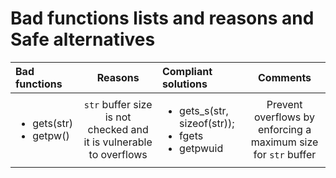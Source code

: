 # Bad functions lists and reasons and Safe alternatives

| Bad functions | Reasons | Compliant solutions | Comments
|:----------|:-------------:|:------------| :------------:| 
|<ul><li>gets(str)</li><li>getpw()</li></ul> | `str` buffer size is not checked and it is vulnerable to overflows | <ul><li>gets_s(str, sizeof(str));</li> <li>fgets</li><li>getpwuid</li><ul> | Prevent overflows by enforcing a maximum size for `str` buffer
